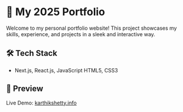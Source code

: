 # 🚀 My 2025 Portfolio  

Welcome to my personal portfolio website! This project showcases my skills, experience, and projects in a sleek and interactive way.  

## 🛠 Tech Stack  
- Next.js, React.js, JavaScript HTML5, CSS3

## 📸 Preview  
Live Demo: [karthikshetty.info](https://karthikshetty.info/)
